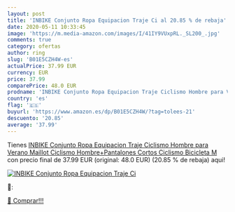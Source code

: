 ```yaml
---
layout: post
title: 'INBIKE Conjunto Ropa Equipacion Traje Ci al 20.85 % de rebaja'
date: 2020-05-11 10:33:45
image: 'https://m.media-amazon.com/images/I/41IY9VUxpRL._SL200_.jpg'
comments: true
category: ofertas
author: ring
slug: 'B01E5CZH4W-es'
actualPrice: 37.99 EUR
currency: EUR
price: 37.99
comparePrice: 48.0 EUR
prodname: 'INBIKE Conjunto Ropa Equipacion Traje Ciclismo Hombre para Verano  Maillot Ciclismo Hombre+Pantalones Cortos Ciclismo Bicicleta  M '
country: 'es'
flag: '🇪🇸'
buyurl: 'https://www.amazon.es/dp/B01E5CZH4W/?tag=tolees-21'
descuento: '20.85'
average: '37.99'
---
```


Tienes [INBIKE Conjunto Ropa Equipacion Traje Ciclismo Hombre para Verano  Maillot Ciclismo Hombre+Pantalones Cortos Ciclismo Bicicleta  M ](https://www.amazon.es/dp/B01E5CZH4W/?tag=tolees-21) con precio final de  37.99 EUR (original: 48.0 EUR) (20.85 %  de rebaja) aqui!

[![INBIKE Conjunto Ropa Equipacion Traje Ci](https://m.media-amazon.com/images/I/41IY9VUxpRL._SL200_.jpg)](https://www.amazon.es/dp/B01E5CZH4W/?tag=tolees-21)

🔎:


[🛒 Comprar!!!](https://www.amazon.es/dp/B01E5CZH4W/?tag=tolees-21)
